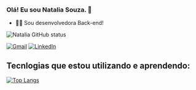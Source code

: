 ### Olá! Eu sou Natalia Souza. 👋

- 👩‍💻 Sou desenvolvedora Back-end!


![Natalia GitHub status](https://github-readme-stats.vercel.app/api?username=SouzaNataliaDev&show_icons=true&theme=tokyonight)

[![Gmail](https://img.shields.io/badge/Gmail-D14836?style=for-the-badge&logo=gmail&logoColor=white)](https://mail.google.com/mail/u/0/#inbox)   [![LinkedIn](https://img.shields.io/badge/LinkedIn-0077B5?style=for-the-badge&logo=linkedin&logoColor=white)](https://www.linkedin.com/in/nataliadev/)


## Tecnlogias que estou utilizando e aprendendo: 

[![Top Langs](https://github-readme-stats.vercel.app/api/top-langs/?username=SouzaNataliaDev)](https://github.com/SouzaNataliaDev/github-readme-stats)
